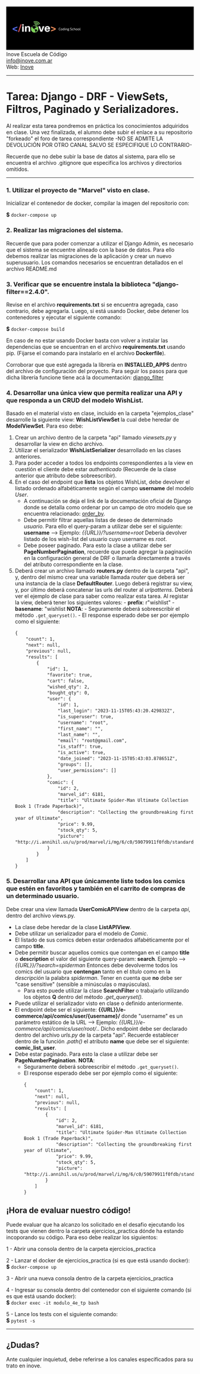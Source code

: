 ![Inove banner](/inove.jpg)
Inove Escuela de Código\
info@inove.com.ar\
Web: [Inove](http://inove.com.ar)

---
# Tarea: Django - DRF - ViewSets, Filtros, Paginado y Serializadores.

Al realizar esta tarea pondremos en práctica los conocimientos adquiridos en clase.
Una vez finalizada, el alumno debe subir el enlace a su repositorio "forkeado" el foro de tarea correspondiente -NO SE ADMITE LA DEVOLUCIÓN POR OTRO CANAL SALVO SE ESPECIFIQUE LO CONTRARIO- 

Recuerde que no debe subir la base de datos al sistema, para ello se encuentra el archivo .gitignore que especifica los archivos y directorios omitidos.

---


### 1. Utilizar el proyecto de "Marvel" visto en clase.
Inicializar el contenedor de docker, compilar la imagen del repositorio con:

**$** `docker-compose up` 


### 2. Realizar las migraciones del sistema.
Recuerde que para poder comenzar a utilizar el Django Admin, es necesario que el sistema se encuentre alineado con la base de datos. Para ello debemos realizar las migraciones de la aplicación y crear un nuevo superusuario.
Los comandos necesarios se encuentran detallados en el archivo README.md


### 3. Verificar que se encuentre instala la biblioteca "django-filter==2.4.0".
Revise en el archivo **requirements.txt** si se encuentra agregada, caso contrario,
debe agregarla. Luego, si está usando Docker, debe detener los contenedores y ejecutar el
siguiente comando:

**$** `docker-compose build`

En caso de no estar usando Docker basta con volver a instalar las dependencias que
se encuentran en el archivo **requirements.txt** usando pip. (Fijarse el comando para instalarlo en el archivo **Dockerfile**).

Corroborar que que esté agregada la librería en **INSTALLED_APPS** dentro del archivo de configuración del proyecto. Para seguir los pasos para que dicha librería funcione tiene acá la documentación: [django_filter](https://django-filter.readthedocs.io/en/latest/guide/rest_framework.html#quickstart)


### 4. Desarrollar una única view que permita realizar una API y que responda a un CRUD del modelo WishList.
Basado en el material visto en clase, incluido en la carpeta "ejemplos_clase" desarrolle la siguiente view: **WishListViewSet** la cual debe heredar de **ModelViewSet**. Para eso debe:
  1) Crear un archivo dentro de la carpeta "api" llamado *viewsets.py* y desarrollar la view en dicho archivo.
  2) Utilizar el serializador **WishListSerializer** desarrollado en las clases anteriores.
  3) Para poder acceder a todos los endpoints correspondientes a la view en cuestión el cliente debe estar *authenticado* (Recuerde de la clase anterior que atributo debe sobreescribir).
  4) En el caso del endpoint que **lista** los objetos WishList, debe devolver el listado ordenado alfabéticamente según el campo **username** del modelo *User*.
     - A continuación se deja el link de la documentación oficial de Django donde se detalla como ordenar por un campo de otro modelo que se encuentra relacionado: [order_by](https://docs.djangoproject.com/en/3.2/ref/models/querysets/#order-by).
     - Debe permitir filtrar aquellas listas de deseo de determinado *usuario*. Para ello el query-param a utilizar debe ser el siguiente: **username** --> Ejemplo: *{{URL}}/?username=root* Debería devolver listado de los wish-list del usuario cuyo username es *root*.
     - Debe poseer paginado. Para esto la clase a utilizar debe ser **PageNumberPagination**, recuerde que puede agregar la paginación en la configuración general de DRF o llamarla directamente a través del atributo correspondiente en la clase.
  5) Deberá crear un archivo llamado **routers.py** dentro de la carpeta "api", y, dentro del mismo crear una variable llamada *router* que deberá ser una instancia de la clase **DefaultRouter**. Luego deberá registrar su view, y, por último deberá concatenar las urls del router al *urlpatterns*. Deberá ver el ejemplo de clase para saber como realizar esta tarea. Al registar la view, deberá tener los siguientes valores:
    - **prefix**: r"wishlist"
    - **basename**: "wishlist
  **NOTA**:
    - Seguramente deberá sobreescribir el método `.get_queryset()`.
    - El response esperado debe ser por ejemplo como el siguiente:
      ```
      {
          "count": 1,
          "next": null,
          "previous": null,
          "results": [
              {
                  "id": 1,
                  "favorite": true,
                  "cart": false,
                  "wished_qty": 2,
                  "bought_qty": 0,
                  "user": {
                      "id": 1,
                      "last_login": "2023-11-15T05:43:20.429832Z",
                      "is_superuser": true,
                      "username": "root",
                      "first_name": "",
                      "last_name": "",
                      "email": "root@gmail.com",
                      "is_staff": true,
                      "is_active": true,
                      "date_joined": "2023-11-15T05:43:03.878651Z",
                      "groups": [],
                      "user_permissions": []
                  },
                  "comic": {
                      "id": 2,
                      "marvel_id": 6181,
                      "title": "Ultimate Spider-Man Ultimate Collection Book 1 (Trade Paperback)",
                      "description": "Collecting the groundbreaking first year of Ultimate",
                      "price": 9.99,
                      "stock_qty": 5,
                      "picture": "http://i.annihil.us/u/prod/marvel/i/mg/6/c0/59079911f0fdb/standard_xlarge.jpg"
                  }
              }
          ]
      }
      ```


### 5. Desarrollar una API que únicamente liste todos los comics que estén en favoritos y también en el carrito de compras de un determinado usuario.
Debe crear una view llamada **UserComicAPIView** dentro de la carpeta *api*, dentro del archivo views.py.
- La clase debe heredar de la clase **ListAPIView**.
- Debe utilizar un serializador para el modelo de *Comic*.
- El listado de sus comics deben estar ordenados alfabéticamente por el campo **title**.
- Debe permitir buscar aquellos comics que contengan en el campo **title** o **description** el valor del siguiente query-param: **search**. Ejemplo --> *{{URL}}/?search=spiderman* Entonces debe devolverme todos los comics del usuario que **contengan** tanto en el *título* como en la *descripción* la palabra *spiderman*. Tener en cuenta que **no** debe ser "case sensitive" (sensible a minúsculas o mayúsculas).
  - Para esto puede utilizar la clase **SearchFilter** o trabajarlo utilizando los objetos **Q** dentro del método *.get_queryset().*
- Puede utilizar el serializador visto en clase o definido anteriormente.
- El endpoint debe ser el siguiente: **{{URL}}/e-commerce/api/comics/user/{username}/** donde "username" es un parámetro estático de la URL --> Ejemplo: *{{URL}}/e-commerce/api/comics/user/root/*.. Dicho endpoint debe ser declarado dentro del archivo *urls.py* de la carpeta "api". Recuerde establecer dentro de la función *.path()* el atributo **name** que debe ser el siguiente: **comic_list_user**.
- Debe estar paginado. Para esto la clase a utilizar debe ser **PageNumberPagination**.
**NOTA**:
  - Seguramente deberá sobreescribir el método `.get_queryset()`.
  - El response esperado debe ser por ejemplo como el siguiente:
    ```
    {
        "count": 1,
        "next": null,
        "previous": null,
        "results": [
            {
                "id": 2,
                "marvel_id": 6181,
                "title": "Ultimate Spider-Man Ultimate Collection Book 1 (Trade Paperback)",
                "description": "Collecting the groundbreaking first year of Ultimate",
                "price": 9.99,
                "stock_qty": 5,
                "picture": "http://i.annihil.us/u/prod/marvel/i/mg/6/c0/59079911f0fdb/standard_xlarge.jpg"
            }
        ]
    }
    ```




## ¡Hora de evaluar nuestro código!
Puede evaluar que ha alcanzo los solicitado en el desafio ejecutando los tests que vienen dentro la carpeta ejercicios_practica dónde ha estando incoporando su código. Para eso debe realizar los siguientos:

1 - Abrir una consola dentro de la carpeta ejercicios_practica

2 - Lanzar el docker de ejercicios_practica (si es que está usando docker):\
**$** `docker-compose up`

3 - Abrir una nueva consola dentro de la carpeta ejercicios_practica

4 - Ingresar su consola dentro del contenedor con el siguiente comando (si es que está usando docker):\
**$** `docker exec -it modulo_4e_tp bash`

5 - Lance los tests con el siguiente comando:\
**$** `pytest -s`

---

## ¿Dudas?
Ante cualquier inquietud, debe referirse a los canales especificados para su trato en inove.